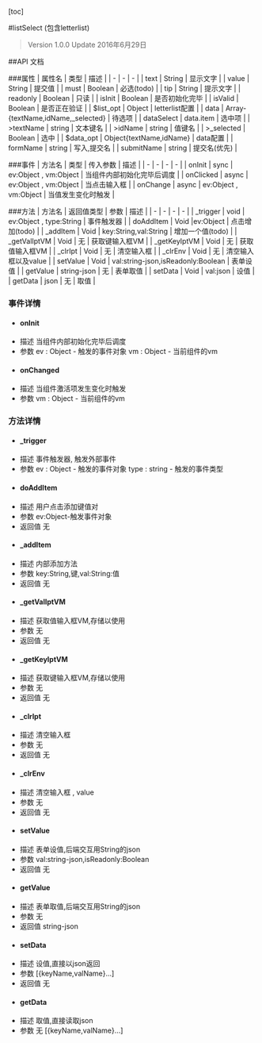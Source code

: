 [toc]

#listSelect (包含letterlist)
> Version 1.0.0
> Update 2016年6月29日

##API 文档

###属性
| 属性名 | 类型 | 描述 |
| - | - | - |
| text | String | 显示文字 |
| value | String | 提交值 |
| must | Boolean | 必选(todo) |
| tip | String | 提示文字 |
| readonly | Boolean | 只读 |
| isInit | Boolean | 是否初始化完毕 |
| isValid | Boolean | 是否正在验证 |
| $list_opt | Object | letterlist配置 |
| data | Array-{textName,idName,_selected} | 待选项 |
| dataSelect | data.item | 选中项 |
| >textName | string | 文本键名 |
| >idName | string | 值键名 |
| >_selected | Boolean | 选中 |
| $data_opt | Object{textName,idName} | data配置 |
| formName | string | 写入,提交名 |
| submitName | string | 提交名(优先) |

###事件
| 方法名 | 类型 | 传入参数 | 描述 |
| - | - | - | - |
| onInit | sync | ev:Object , vm:Object | 当组件内部初始化完毕后调度 |
| onClicked | async | ev:Object , vm:Object | 当点击输入框 |
| onChange | async | ev:Object , vm:Object | 当值发生变化时触发 |

###方法
| 方法名 | 返回值类型 | 参数 | 描述 |
| - | - | - | - |
| _trigger | void | ev:Object , type:String | 事件触发器 |
| doAddItem | Void |ev:Object | 点击增加(todo) |
| _addItem | Void | key:String,val:String | 增加一个值(todo) |
| _getValIptVM | Void | 无 | 获取键输入框VM |
| _getKeyIptVM | Void | 无 | 获取值输入框VM |
| _clrIpt | Void | 无 | 清空输入框 |
| _clrEnv | Void | 无 | 清空输入框以及value |
| setValue | Void | val:string-json,isReadonly:Boolean | 表单设值 |
| getValue | string-json | 无 | 表单取值 |
| setData | Void | val:json | 设值 |
| getData | json | 无 | 取值 |
### 事件详情
* #### onInit
+ 描述
当组件内部初始化完毕后调度
+ 参数
ev : Object - 触发的事件对象
vm : Object - 当前组件的vm

* #### onChanged
+ 描述
当组件激活项发生变化时触发
+ 参数
vm : Object - 当前组件的vm

### 方法详情
* #### _trigger
+ 描述
事件触发器, 触发外部事件
+ 参数
ev : Object - 触发的事件对象
type : string - 触发的事件类型

* #### doAddItem
+ 描述
用户点击添加键值对
+ 参数
ev:Object-触发事件对象
+ 返回值
无
* #### _addItem
+ 描述
内部添加方法
+ 参数
key:String,键,val:String:值
+ 返回值
无
* #### _getValIptVM
+ 描述
获取值输入框VM,存储以使用
+ 参数
无
+ 返回值
无
* #### _getKeyIptVM
+ 描述
获取键输入框VM,存储以使用
+ 参数
无
+ 返回值
无

* #### _clrIpt
+ 描述
清空输入框
+ 参数
无
+ 返回值
无

* #### _clrEnv
+ 描述
清空输入框 , value
+ 参数
无
+ 返回值
无

* #### setValue
+ 描述
表单设值,后端交互用String的json
+ 参数
val:string-json,isReadonly:Boolean	
+ 返回值
无

* #### getValue
+ 描述
表单取值,后端交互用String的json
+ 参数
无
+ 返回值
string-json

* #### setData
+ 描述
设值,直接以json返回
+ 参数
 [{keyName,valName}...] 
+ 返回值
无

* #### getData
+ 描述
取值,直接读取json 
+ 参数
无
[{keyName,valName}...] 


